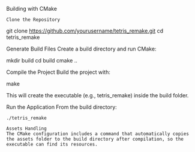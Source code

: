 Building with CMake

    Clone the Repository

git clone <https://github.com/yourusername/tetris_remake.git>
cd tetris_remake

Generate Build Files
Create a build directory and run CMake:

mkdir build
cd build
cmake ..

Compile the Project
Build the project with:

make

This will create the executable (e.g., tetris_remake) inside the build folder.

Run the Application
From the build directory:

    ./tetris_remake

    Assets Handling
    The CMake configuration includes a command that automatically copies the assets folder to the build directory after compilation, so the executable can find its resources.

